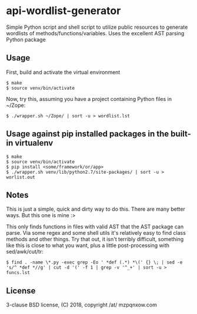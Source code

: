 # api-wordlist-generator
Simple Python script and shell script to utilize public resources to generate wordlists of methods/functions/variables. Uses the excellent AST parsing Python package

## Usage

First, build and activate the virtual environment

```
$ make
$ source venv/bin/activate
```

Now, try this, assuming you have a project containing Python files in ~/Zope:

```
$ ./wrapper.sh ~/Zope/ | sort -u > wordlist.lst
```

## Usage against pip installed packages in the built-in virtualenv

```
$ make
$ source venv/bin/activate
$ pip install <some/framework/or/app>
$ ./wrapper.sh venv/lib/python2.7/site-packages/ | sort -u > worlist.out
```

## Notes

This is just a simple, quick and dirty way to do this. There are many better ways. But this one is mine :>

This only finds functions in files with valid AST that the AST package can parse. Via some regex and some shell utils it's relatively easy to find class methods and other things. Try that out, it isn't terribly difficult, something like this is close to what you want, plus a little post-processing with sed/awk/cut/tr:

```
$ find . -name \*.py -exec grep -Eo ' *def (.*) *\(' {} \; | sed -e 's/^ *def *//g' | cut -d '(' -f 1 | grep -v '^_+' | sort -u > funcs.lst
```

## License

3-clause BSD license, (C) 2018, copyright /at/ mzpqnxow.com

